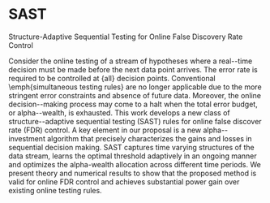# SAST
Structure-Adaptive Sequential Testing for Online False Discovery Rate Control

Consider the online testing of a stream of hypotheses where a real--time decision must be made before the next data point arrives. The error rate is required to be controlled at {all} decision points. Conventional \emph{simultaneous testing rules} are no longer applicable due to the more stringent error constraints and absence of future data. Moreover, the online decision--making process may come to a halt when the total error budget, or alpha--wealth, is exhausted. This work develops a new class of structure--adaptive sequential testing (SAST) rules for online false discover rate (FDR) control. A key element in our proposal is a new alpha--investment algorithm that precisely characterizes the gains and losses in sequential decision making. SAST captures time varying structures of the data stream, learns the optimal threshold adaptively in an ongoing manner and optimizes the alpha-wealth allocation across different time periods. We present theory and numerical results to show that the proposed method is valid for online FDR control and achieves substantial power gain over existing online testing rules.
